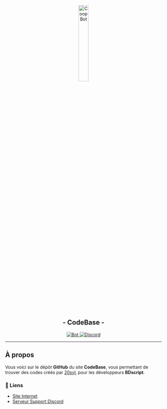 <div align="center">
  <a href="https://20syldev.github.io/codebase">
    <img src="https://i.postimg.cc/gJJ9wB58/Coop-Bot-Lettre-Unique.png" alt="Coop Bot" style="width: 25%;">
  </a>
  <br>
  <h2>- CodeBase -</h2>
  <a href="https://20syldev.github.io/codebase">
    <img src="https://img.shields.io/badge/Bot :-v1.4.0-6479ee?labelColor=23272A" alt="Bot">
  </a>
  <a href="https://discord.gg/">
    <img src="https://img.shields.io/discord/1056940597975449710?logo=discord&labelColor=23272A&label=Discord&color=5e60ce" alt="Discord">
  </a>
</div>

---
## À propos

Vous voici sur le dépôt **GitHub** du site **CodeBase**, vous permettant de trouver des codes créés par [20syl](https://github.com/20syldev/), pour les développeurs **BDscript**.

### 🔗 Liens 
- [Site Internet](https://20syldev.github.io/codebase)
- [Serveur Support Discord](https://discord.gg/)